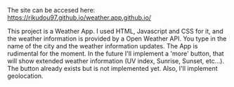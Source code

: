 The site can be accesed here: https://rikudou97.github.io/weather.app.github.io/

This project is a Weather App. I used HTML, Javascript and CSS for it, and the weather information is provided by a Open Weather API. You type in the name of the city and the weather information updates.
The App is rudimental for the moment. In the future I'll implement a 'more' button, that will show extended weather information (UV index, Sunrise, Sunset, etc...). The button already exists but is not implemented yet. 
Also, I'll implement geolocation.
